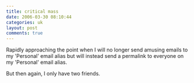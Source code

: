 ```yaml
---
title: critical mass
date: 2006-03-30 08:10:44
categories: uk
layout: post
comments: true
---
```

Rapidly approaching the point when I will no longer send amusing emails
to my 'Personal' email alias but will instead send a permalink to
everyone on my 'Personal' email alias.

But then again, I only have two friends.
